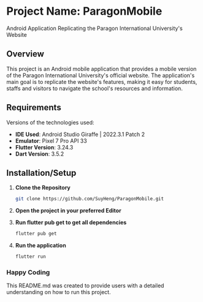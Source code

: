 # Project Name: ParagonMobile

Android Application Replicating the Paragon International University's Website

## Overview

This project is an Android mobile application that provides a mobile version of the Paragon International University's official website. The application's main goal is to replicate the website's features, making it easy for students, staffs and visitors to navigate the school's resources and information.

## Requirements
Versions of the technologies used:

- **IDE Used**: Android Studio Giraffe | 2022.3.1 Patch 2
- **Emulator**: Pixel 7 Pro API 33
- **Flutter Version**: 3.24.3
- **Dart Version**: 3.5.2

## Installation/Setup

1. **Clone the Repository**
    ```bash
    git clone https://github.com/SuyHeng/ParagonMobile.git
    ```

2. **Open the project in your preferred Editor**
3. **Run flutter pub get to get all dependencies**
    ```bash
    flutter pub get
    ```
4. **Run the application**
    ```bash
    flutter run
    ```

### Happy Coding
This README.md was created to provide users with a detailed understanding on how to run this project.